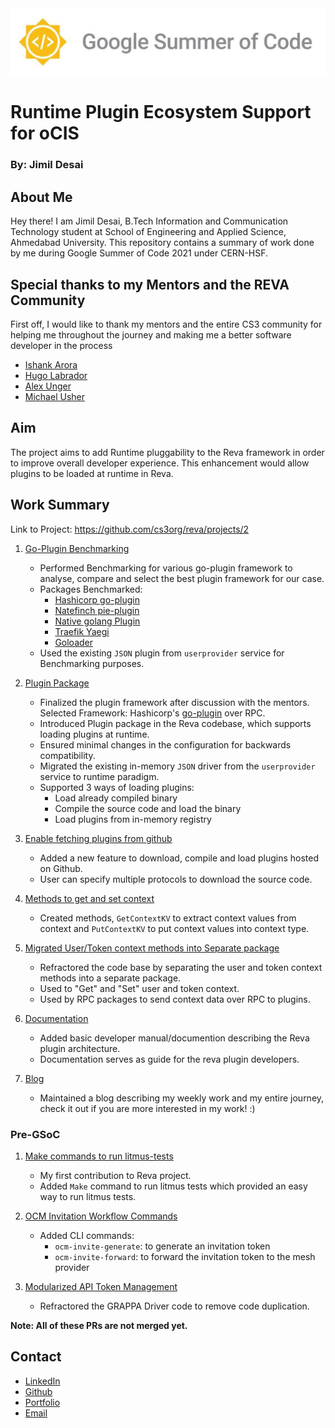 <img src="./img/GSOC.jpg" alt="GSoC Logo"/>


# Runtime Plugin Ecosystem Support for oCIS
### By: Jimil Desai

## About Me


Hey there! I am Jimil Desai, B.Tech Information and Communication Technology student at School of Engineering and Applied Science, Ahmedabad University. This repository contains a summary of work done by me during Google Summer of Code 2021 under CERN-HSF.

## Special thanks to my Mentors and the REVA Community

First off, I would like to thank my mentors and the entire CS3 community for helping me throughout the journey and making me a better software developer in the process

- [Ishank Arora](https://github.com/ishank011)
- [Hugo Labrador](https://github.com/labkode)
- [Alex Unger](https://github.com/refs)
- [Michael Usher](https://github.com/mdusher)


## Aim

The project aims to add Runtime pluggability to the Reva framework in order to improve overall developer experience. This enhancement would allow plugins to be loaded at runtime in Reva.

## Work Summary

Link to Project: https://github.com/cs3org/reva/projects/2
    
1. [Go-Plugin Benchmarking](https://github.com/jimil749/reva-plugin-benchmark)

    - Performed Benchmarking for various go-plugin framework to analyse, compare and select the best plugin framework for our case.
    - Packages Benchmarked:
        - [Hashicorp go-plugin](https://github.com/hashicorp/go-plugin)
        - [Natefinch pie-plugin](https://github.com/natefinch/pie)
        - [Native golang Plugin](https://golang.org/pkg/plugin/)
        - [Traefik Yaegi](https://github.com/traefik/yaegi)
        - [Goloader](https://github.com/pkujhd/goloader)
    - Used the existing `JSON` plugin from `userprovider` service for Benchmarking purposes.

2. [Plugin Package](https://github.com/cs3org/reva/pull/1861)

    - Finalized the plugin framework after discussion with the mentors. Selected Framework: Hashicorp's [go-plugin](https://github.com/hashicorp/go-plugin) over RPC.
    - Introduced Plugin package in the Reva codebase, which supports loading plugins at runtime.
    - Ensured minimal changes in the configuration for backwards compatibility.
    - Migrated the existing in-memory `JSON` driver from the `userprovider` service to runtime paradigm.
    - Supported 3 ways of loading plugins:
        - Load already compiled binary
        - Compile the source code and load the binary
        - Load plugins from in-memory registry

3. [Enable fetching plugins from github](https://github.com/cs3org/reva/pull/1970)

    - Added a new feature to download, compile and load plugins hosted on Github.
    - User can specify multiple protocols to download the source code.

4. [Methods to get and set context](https://github.com/cs3org/reva/pull/1938)

    - Created methods, `GetContextKV` to extract context values from context and `PutContextKV` to put context values into context type.

5. [Migrated User/Token context methods into Separate package](https://github.com/cs3org/reva/pull/1982)

    - Refractored the code base by separating the user and token context methods into a separate package.
    - Used to "Get" and "Set" user and token context.
    - Used by RPC packages to send context data over RPC to plugins.

6. [Documentation](https://github.com/cs3org/reva/pull/1971)

    - Added basic developer manual/documention describing the Reva plugin architecture.
    - Documentation serves as guide for the reva plugin developers.

7. [Blog](https://gsoc-blog.netlify.app/)

    - Maintained a blog describing my weekly work and my entire journey, check it out if you are more interested in my work! :)

### Pre-GSoC

1. [Make commands to run litmus-tests](https://github.com/cs3org/reva/pull/1543)

    - My first contribution to Reva project.
    - Added `Make` command to run litmus tests which provided an easy way to run litmus tests.

2. [OCM Invitation Workflow Commands](https://github.com/cs3org/reva/pull/1558)

    - Added CLI commands:
        - `ocm-invite-generate`: to generate an invitation token
        - `ocm-invite-forward`:  to forward the invitation token to the mesh provider

3. [Modularized API Token Management](https://github.com/cs3org/reva/pull/1574)

    - Refractored the GRAPPA Driver code to remove code duplication.

**Note: All of these PRs are not merged yet.**

## Contact

- [LinkedIn](https://www.linkedin.com/in/jimil-desai/)
- [Github](https://github.com/jimil749)
- [Portfolio](http://jimil-desai.s3-website.ap-south-1.amazonaws.com/)
- [Email](jimildesai42@gmail.com)
